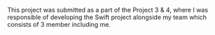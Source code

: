 This project was submitted as a part of the Project 3 & 4, where I was responsible of developing the Swift project alongside my team which consists of 3 member including me.
